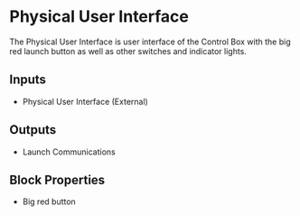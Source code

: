 Physical User Interface
========================
<!-- Block Definition -->
The Physical User Interface is user interface of the Control Box with the big red launch button as well as other switches and indicator lights.

Inputs
--------
- Physical User Interface (External)

Outputs
---------
- Launch Communications

Block Properties
---------------------------
- Big red button

